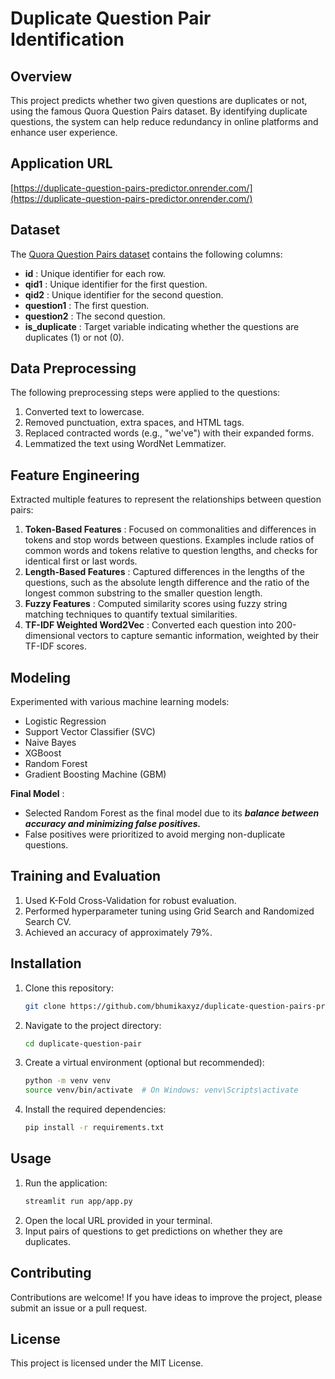 # Duplicate Question Pair Identification

## Overview

This project predicts whether two given questions are duplicates or not, using the famous Quora Question Pairs dataset. By identifying duplicate questions, the system can help reduce redundancy in online platforms and enhance user experience.

## Application URL

[https://duplicate-question-pairs-predictor.onrender.com/](https://duplicate-question-pairs-predictor.onrender.com/)

## Dataset

The [Quora Question Pairs dataset](https://www.kaggle.com/competitions/quora-question-pairs) contains the following columns:

* **id** : Unique identifier for each row.
* **qid1** : Unique identifier for the first question.
* **qid2** : Unique identifier for the second question.
* **question1** : The first question.
* **question2** : The second question.
* **is_duplicate** : Target variable indicating whether the questions are duplicates (1) or not (0).

## Data Preprocessing

The following preprocessing steps were applied to the questions:

1. Converted text to lowercase.
2. Removed punctuation, extra spaces, and HTML tags.
3. Replaced contracted words (e.g., "we've") with their expanded forms.
4. Lemmatized the text using WordNet Lemmatizer.

## Feature Engineering

Extracted multiple features to represent the relationships between question pairs:

1. **Token-Based Features** : Focused on commonalities and differences in tokens and stop words between questions. Examples include ratios of common words and tokens relative to question lengths, and checks for identical first or last words.
2. **Length-Based Features** : Captured differences in the lengths of the questions, such as the absolute length difference and the ratio of the longest common substring to the smaller question length.
3. **Fuzzy Features** : Computed similarity scores using fuzzy string matching techniques to quantify textual similarities.
4. **TF-IDF Weighted Word2Vec** : Converted each question into 200-dimensional vectors to capture semantic information, weighted by their TF-IDF scores.

## Modeling

Experimented with various machine learning models:

* Logistic Regression
* Support Vector Classifier (SVC)
* Naive Bayes
* XGBoost
* Random Forest
* Gradient Boosting Machine (GBM)

 **Final Model** :

* Selected Random Forest as the final model due to its ***balance between accuracy and minimizing false positives.***
* False positives were prioritized to avoid merging non-duplicate questions.

## Training and Evaluation

1. Used K-Fold Cross-Validation for robust evaluation.
2. Performed hyperparameter tuning using Grid Search and Randomized Search CV.
3. Achieved an accuracy of approximately 79%.

## Installation

1. Clone this repository:
   ```bash
   git clone https://github.com/bhumikaxyz/duplicate-question-pairs-predictor.git
   ```
2. Navigate to the project directory:
   ```bash
   cd duplicate-question-pair
   ```
3. Create a virtual environment (optional but recommended):
   ```bash
   python -m venv venv
   source venv/bin/activate  # On Windows: venv\Scripts\activate
   ```
4. Install the required dependencies:
   ```bash
   pip install -r requirements.txt
   ```

## Usage

1. Run the application:
   ```bash
   streamlit run app/app.py
   ```
2. Open the local URL provided in your terminal.
3. Input pairs of questions to get predictions on whether they are duplicates.

## Contributing

Contributions are welcome! If you have ideas to improve the project, please submit an issue or a pull request.

## License

This project is licensed under the MIT License.
